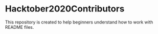# Hacktober2020Contributors
 This repository is created to help beginners understand how to work with README files.
